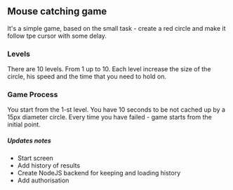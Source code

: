 ## Mouse catching game
It's a simple game, based on the small task - create a red circle and make it follow tрe cursor with some delay.

### Levels
There are 10 levels. From 1 up to 10.
Each level increase the size of the circle, his speed and the time that you need to hold on.

### Game Process
You start from the 1-st level. You have 10 seconds to be not cached up by a 15px diameter circle.
Every time you have failed - game starts from the initial point.

##### Updates notes
* Start screen
* Add history of results
* Create NodeJS backend for keeping and loading history
* Add authorisation 